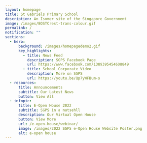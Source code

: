 ```yaml
---
layout: homepage
title: St Gabriels Primary School
description: An Isomer site of the Singapore Government
image: /images/BOSTCrest-trans-colour.gif
permalink: /
notification: ""
sections:
  - hero:
      background: /images/homepagedemo2.gif
      key_highlights:
        - title: News Feed
          description: SGPS Facebook Page
          url: https://www.facebook.com/1389395454608849
        - title: School Corporate Video
          description: More on SGPS
          url: https://youtu.be/Qp7yWFBum-s
  - resources:
      title: Announcements
      subtitle: Our Latest News
      button: View All
  - infopic:
      title: E-Open House 2022
      subtitle: SGPS in a nutsehll
      description: Our Virtual Open House
      button: View More
      url: /e-open-house/webinar/
      image: /images/2022 SGPS e-Open House Website Poster.png
      alt: e-open house
---
```

